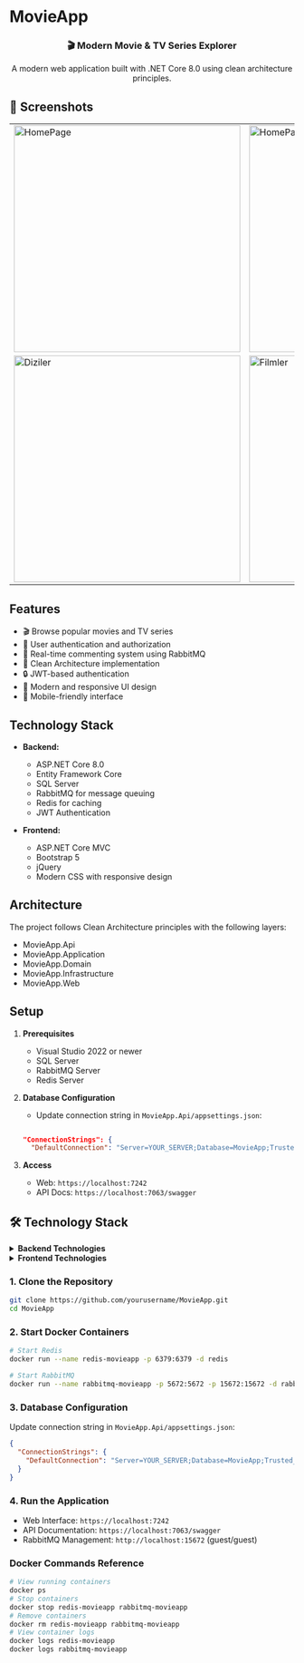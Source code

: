 # MovieApp
<div align="center">
    <p align="center">
        <h3>🎬 Modern Movie & TV Series Explorer</h3>
        <p>A modern web application built with .NET Core 8.0 using clean architecture principles.</p>
    </p>
</div>

## 📸 Screenshots
<div>
    <table>
        <tr>
            <td>
                <img src="https://github.com/user-attachments/assets/a81beef8-19d1-4785-a061-7579d70c71b8" alt="HomePage" width="400"/>
            </td>
            <td>
                <img src="https://github.com/user-attachments/assets/80b7b03d-6aa4-4b3e-9fe4-6a02dd9dbd52" alt="HomePage2" width="400"/>
            </td>
        </tr>
        <tr>
            <td>
                <img src="https://github.com/user-attachments/assets/8ec583f6-d831-4baf-bb80-8bfbebf1a52a" alt="Diziler" width="400"/>
            </td>
            <td>
                <img src="https://github.com/user-attachments/assets/c4abc1cd-1f76-4003-b170-1e49cac34988" alt="Filmler" width="400"/>
            </td>
        </tr>
    </table>
</div>







## Features

- 🎬 Browse popular movies and TV series
- 👥 User authentication and authorization
- 💬 Real-time commenting system using RabbitMQ
- 🎯 Clean Architecture implementation
- 🔒 JWT-based authentication
- 🎨 Modern and responsive UI design
- 📱 Mobile-friendly interface

## Technology Stack

- **Backend:**
  - ASP.NET Core 8.0
  - Entity Framework Core
  - SQL Server
  - RabbitMQ for message queuing
  - Redis for caching
  - JWT Authentication

- **Frontend:**
  - ASP.NET Core MVC
  - Bootstrap 5
  - jQuery
  - Modern CSS with responsive design

## Architecture

The project follows Clean Architecture principles with the following layers:
- MovieApp.Api
- MovieApp.Application
- MovieApp.Domain
- MovieApp.Infrastructure
- MovieApp.Web

## Setup

1. **Prerequisites**
   - Visual Studio 2022 or newer
   - SQL Server
   - RabbitMQ Server
   - Redis Server
     
2. **Database Configuration**

   - Update connection string in `MovieApp.Api/appsettings.json`:

   ```json

   "ConnectionStrings": {
     "DefaultConnection": "Server=YOUR_SERVER;Database=MovieApp;Trusted_Connection=True;TrustServerCertificate=True"

3. **Access**
   - Web: `https://localhost:7242`
   - API Docs: `https://localhost:7063/swagger`
  



## 🛠 Technology Stack

<details>
<summary><b>Backend Technologies</b></summary>
- **Framework:** ASP.NET Core 8.0
- **ORM:** Entity Framework Core
- **Database:** SQL Server
- **Caching:** Redis
- **Message Queue:** RabbitMQ
- **Authentication:** JWT
</details>
<details>
<summary><b>Frontend Technologies</b></summary>
- **Framework:** ASP.NET Core MVC
- **UI Framework:** Bootstrap 5
- **JavaScript:** jQuery
- **Styling:** Modern CSS with responsive design
</details>




### 1. Clone the Repository
```bash
git clone https://github.com/yourusername/MovieApp.git
cd MovieApp
```

### 2. Start Docker Containers
```bash
# Start Redis
docker run --name redis-movieapp -p 6379:6379 -d redis

# Start RabbitMQ
docker run --name rabbitmq-movieapp -p 5672:5672 -p 15672:15672 -d rabbitmq:management
```

### 3. Database Configuration
Update connection string in `MovieApp.Api/appsettings.json`:
```json
{
  "ConnectionStrings": {
    "DefaultConnection": "Server=YOUR_SERVER;Database=MovieApp;Trusted_Connection=True;TrustServerCertificate=True"
  }
}
```

### 4. Run the Application
- Web Interface: `https://localhost:7242`
- API Documentation: `https://localhost:7063/swagger`
- RabbitMQ Management: `http://localhost:15672` (guest/guest)

### Docker Commands Reference
```bash
# View running containers
docker ps
# Stop containers
docker stop redis-movieapp rabbitmq-movieapp
# Remove containers
docker rm redis-movieapp rabbitmq-movieapp
# View container logs
docker logs redis-movieapp
docker logs rabbitmq-movieapp
```
